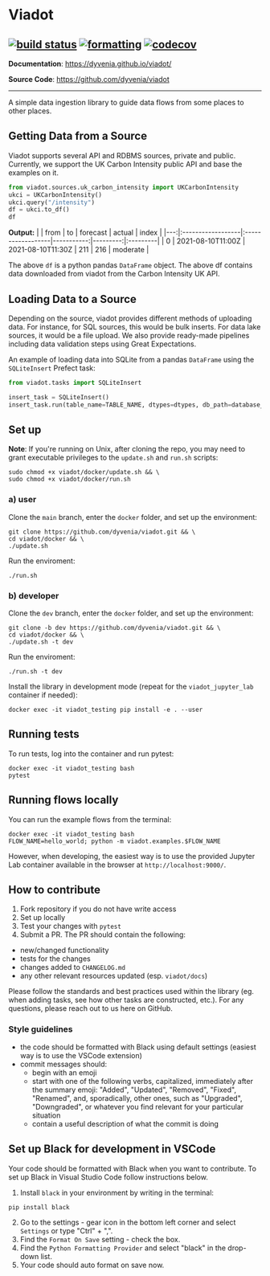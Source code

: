 # Viadot
[![build status](https://github.com/dyvenia/viadot/actions/workflows/build.yml/badge.svg)](https://github.com/dyvenia/viadot/actions/workflows/build.yml)
[![formatting](https://img.shields.io/badge/code%20style-black-000000.svg)](https://github.com/psf/black)
[![codecov](https://codecov.io/gh/Trymzet/dyvenia/branch/main/graph/badge.svg?token=k40ALkXbNq)](https://codecov.io/gh/Trymzet/dyvenia)
---

**Documentation**: <a href="https://dyvenia.github.io/viadot/" target="_blank">https://dyvenia.github.io/viadot/</a>

**Source Code**: <a href="https://github.com/dyvenia/viadot" target="_blank">https://github.com/dyvenia/viadot</a>

---

A simple data ingestion library to guide data flows from some places to other places.

## Getting Data from a Source

Viadot supports several API and RDBMS sources, private and public. Currently, we support the UK Carbon Intensity public API and base the examples on it.

```python
from viadot.sources.uk_carbon_intensity import UKCarbonIntensity
ukci = UKCarbonIntensity()
ukci.query("/intensity")
df = ukci.to_df()
df
```

**Output:**
|    | from              | to                |   forecast |   actual | index    |
|---:|:------------------|:------------------|-----------:|---------:|:---------|
|  0 | 2021-08-10T11:00Z | 2021-08-10T11:30Z |        211 |      216 | moderate |

The above `df` is a python pandas `DataFrame` object. The above df contains data downloaded from viadot from the Carbon Intensity UK API.

## Loading Data to a Source
Depending on the source, viadot provides different methods of uploading data. For instance, for SQL sources, this would be bulk inserts. For data lake sources, it would be a file upload. We also provide ready-made pipelines including data validation steps using Great Expectations.

An example of loading data into SQLite from a pandas `DataFrame` using the `SQLiteInsert` Prefect task:

```python
from viadot.tasks import SQLiteInsert

insert_task = SQLiteInsert()
insert_task.run(table_name=TABLE_NAME, dtypes=dtypes, db_path=database_path, df=df, if_exists="replace")
```

## Set up

__Note__: If you're running on Unix, after cloning the repo, you may need to grant executable privileges to the `update.sh` and `run.sh` scripts: 
```
sudo chmod +x viadot/docker/update.sh && \
sudo chmod +x viadot/docker/run.sh
```

### a) user
Clone the `main` branch, enter the `docker` folder, and set up the environment:
```
git clone https://github.com/dyvenia/viadot.git && \
cd viadot/docker && \
./update.sh
```

Run the enviroment:
```
./run.sh
```

### b) developer
Clone the `dev` branch, enter the `docker` folder, and set up the environment:
```
git clone -b dev https://github.com/dyvenia/viadot.git && \
cd viadot/docker && \
./update.sh -t dev
```

Run the enviroment:
```
./run.sh -t dev
```

Install the library in development mode (repeat for the `viadot_jupyter_lab` container if needed):
```
docker exec -it viadot_testing pip install -e . --user
```


## Running tests

To run tests, log into the container and run pytest:
```
docker exec -it viadot_testing bash
pytest
```

## Running flows locally

You can run the example flows from the terminal:
```
docker exec -it viadot_testing bash
FLOW_NAME=hello_world; python -m viadot.examples.$FLOW_NAME
```

However, when developing, the easiest way is to use the provided Jupyter Lab container available in the browser at `http://localhost:9000/`.


## How to contribute

1. Fork repository if you do not have write access
2. Set up locally
3. Test your changes with `pytest`
4. Submit a PR. The PR should contain the following:
- new/changed functionality
- tests for the changes
- changes added to `CHANGELOG.md`
- any other relevant resources updated (esp. `viadot/docs`)

Please follow the standards and best practices used within the library (eg. when adding tasks, see how other tasks are constructed, etc.). For any questions, please reach out to us here on GitHub.

### Style guidelines
- the code should be formatted with Black using default settings (easiest way is to use the VSCode extension)
- commit messages should:
    - begin with an emoji
    - start with one of the following verbs, capitalized, immediately after the summary emoji: "Added", "Updated", "Removed", "Fixed", "Renamed", and, sporadically, other ones, such as "Upgraded", "Downgraded", or whatever you find relevant for your particular situation
    - contain a useful description of what the commit is doing

## Set up Black for development in VSCode
Your code should be formatted with Black when you want to contribute. To set up Black in Visual Studio Code follow instructions below. 
1. Install `black` in your environment by writing in the terminal:
```
pip install black
```
2. Go to the settings - gear icon in the bottom left corner and select `Settings` or type "Ctrl" + ",".
3. Find the `Format On Save` setting - check the box.
4. Find the `Python Formatting Provider` and select "black" in the drop-down list.
5. Your code should auto format on save now.